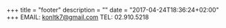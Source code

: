 +++
title = "footer"
description = ""
date = "2017-04-24T18:36:24+02:00"
+++
EMAIL: konltk7@gmail.com
TEL: 02.910.5218